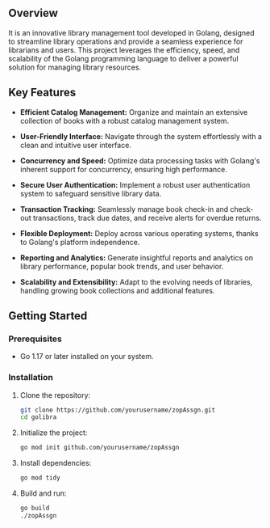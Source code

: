 

## Overview

It is an innovative library management tool developed in Golang, designed to streamline library operations and provide a seamless experience for librarians and users. This project leverages the efficiency, speed, and scalability of the Golang programming language to deliver a powerful solution for managing library resources.

## Key Features

- **Efficient Catalog Management:** Organize and maintain an extensive collection of books with a robust catalog management system.
  
- **User-Friendly Interface:** Navigate through the system effortlessly with a clean and intuitive user interface.

- **Concurrency and Speed:** Optimize data processing tasks with Golang's inherent support for concurrency, ensuring high performance.

- **Secure User Authentication:** Implement a robust user authentication system to safeguard sensitive library data.

- **Transaction Tracking:** Seamlessly manage book check-in and check-out transactions, track due dates, and receive alerts for overdue returns.

- **Flexible Deployment:** Deploy across various operating systems, thanks to Golang's platform independence.

- **Reporting and Analytics:** Generate insightful reports and analytics on library performance, popular book trends, and user behavior.

- **Scalability and Extensibility:** Adapt to the evolving needs of libraries, handling growing book collections and additional features.

## Getting Started

### Prerequisites

- Go 1.17 or later installed on your system.

### Installation

1. Clone the repository:

    ```bash
    git clone https://github.com/yourusername/zopAssgn.git
    cd golibra
    ```

2. Initialize the project:

    ```bash
    go mod init github.com/yourusername/zopAssgn
    ```

3. Install dependencies:

    ```bash
    go mod tidy
    ```

4. Build and run:

    ```bash
    go build
    ./zopAssgn
    ```

